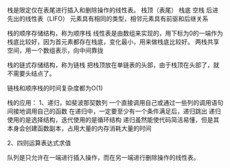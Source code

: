 栈是限定仅在表尾进行插入和删除操作的线性表。
栈顶（表尾） 栈底 空栈  后进先出的线性表（LIFO）
元素具有相同的类型，相邻元素具有前驱和后继关系

栈的顺序存储结构，称为顺序栈
线性表是由数组来实现的，用下标为0的一端作为栈底比较好，因为首元素都存在栈底，变化最小，用来做栈底比较好。
两栈共享空间，用一个数组表示，向中间靠拢

栈的链式存储结构，称为链栈
把栈顶放在单链表的头部，由于栈顶在头部了，就不需要头结点了。

链栈和顺序栈的时间复杂度都为O(1)

栈的应用：
1、递归，如斐波那契数列
一个直接调用自己或通过一些列的调用语句间接地调用自己的函数
在递归中，一定要至少有一个条件满足后，递归跳出
递归使用的是选择结构，迭代使用的是循环结构
递归虽然能使代码简洁易懂，但是其本身会创建函数副本，占用大量的内存消耗大量的时间

2、四则运算表达式求值

队列是只允许在一端进行插入操作，而在另一端进行删除操作的线性表。

